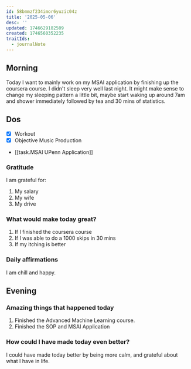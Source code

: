 ```yaml
---
id: 58bmmzf234imor6yuzic04z
title: '2025-05-06'
desc: ''
updated: 1746629182509
created: 1746560352235
traitIds:
  - journalNote
---
```

## Morning

Today I want to mainly work on my MSAI application by finishing up the coursera course. I didn't sleep very well last night. It might make sense to change my sleeping pattern a little bit, maybe start waking up around 7am and shower immediately followed by tea and 30 mins of statistics.

## Dos

- [X] Workout
- [X] Objective Music Production
- [[task.MSAI UPenn Application]] 

### Gratitude

I am grateful for:

1. My salary
2. My wife
3. My drive

### What would make today great?

1. If I finished the coursera course
2. If I was able to do a 1000 skips in 30 mins
3. If my itching is better

### Daily affirmations

I am chill and happy.

## Evening

<!-- Fill out this section before going to sleep, reflecting on your day -->

### Amazing things that happened today

1. Finished the Advanced Machine Learning course.
2. Finished the SOP and MSAI Application

### How could I have made today even better?

I could have made today better by being more calm, and grateful about what I have in life.
